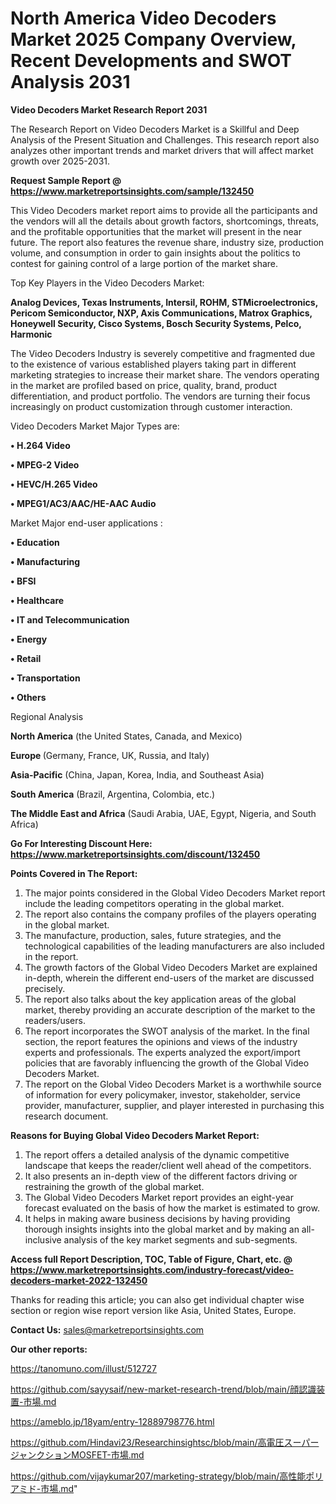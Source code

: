 # North America Video Decoders Market 2025 Company Overview, Recent Developments and SWOT Analysis 2031

<strong>Video Decoders Market Research Report 2031</strong>

The Research Report on Video Decoders Market is a Skillful and Deep Analysis of the Present Situation and Challenges. This research report also analyzes other important trends and market drivers that will affect market growth over 2025-2031.

<strong>Request Sample Report @ <a href=https://www.marketreportsinsights.com/sample/132450>https://www.marketreportsinsights.com/sample/132450</a></strong>

This Video Decoders market report aims to provide all the participants and the vendors will all the details about growth factors, shortcomings, threats, and the profitable opportunities that the market will present in the near future. The report also features the revenue share, industry size, production volume, and consumption in order to gain insights about the politics to contest for gaining control of a large portion of the market share.

Top Key Players in the Video Decoders Market:

<strong>Analog Devices, Texas Instruments, Intersil, ROHM, STMicroelectronics, Pericom Semiconductor, NXP, Axis Communications, Matrox Graphics, Honeywell Security, Cisco Systems, Bosch Security Systems, Pelco, Harmonic</strong>

The Video Decoders Industry is severely competitive and fragmented due to the existence of various established players taking part in different marketing strategies to increase their market share. The vendors operating in the market are profiled based on price, quality, brand, product differentiation, and product portfolio. The vendors are turning their focus increasingly on product customization through customer interaction.

Video Decoders Market Major Types are:

<strong>• H.264 Video

• MPEG-2 Video

• HEVC/H.265 Video

• MPEG1/AC3/AAC/HE-AAC Audio</strong>

Market Major end-user applications :

<strong>• Education

• Manufacturing

• BFSI

• Healthcare

• IT and Telecommunication

• Energy

• Retail

• Transportation

• Others</strong>

Regional Analysis

</u><strong><b>North America</b></strong> (the United States, Canada, and Mexico)

<strong><b>Europe </b></strong>(Germany, France, UK, Russia, and Italy)

<strong><b>Asia-Pacific</b></strong> (China, Japan, Korea, India, and Southeast Asia)

<strong><b>South America</b></strong> (Brazil, Argentina, Colombia, etc.)

<strong><b>The Middle East and Africa</b></strong> (Saudi Arabia, UAE, Egypt, Nigeria, and South Africa)

<strong>Go For Interesting Discount Here: <a href=https://www.marketreportsinsights.com/discount/132450>https://www.marketreportsinsights.com/discount/132450</a></strong>

<strong>Points Covered in The Report:</strong>
<ol>
  <li>The major points considered in the Global Video Decoders Market report include the leading competitors operating in the global market.</li>
  <li>The report also contains the company profiles of the players operating in the global market.</li>
  <li>The manufacture, production, sales, future strategies, and the technological capabilities of the leading manufacturers are also included in the report.</li>
  <li>The growth factors of the Global Video Decoders Market are explained in-depth, wherein the different end-users of the market are discussed precisely.</li>
  <li>The report also talks about the key application areas of the global market, thereby providing an accurate description of the market to the readers/users.</li>
  <li>The report incorporates the SWOT analysis of the market. In the final section, the report features the opinions and views of the industry experts and professionals. The experts analyzed the export/import policies that are favorably influencing the growth of the Global Video Decoders Market.</li>
  <li>The report on the Global Video Decoders Market is a worthwhile source of information for every policymaker, investor, stakeholder, service provider, manufacturer, supplier, and player interested in purchasing this research document.</li>
</ol>
<strong>Reasons for Buying Global Video Decoders Market Report:</strong>

<ol>
  <li>The report offers a detailed analysis of the dynamic competitive landscape that keeps the reader/client well ahead of the competitors.</li>
  <li>It also presents an in-depth view of the different factors driving or restraining the growth of the global market.</li>
  <li>The Global Video Decoders Market report provides an eight-year forecast evaluated on the basis of how the market is estimated to grow.</li>
  <li>It helps in making aware business decisions by having providing thorough insights insights into the global market and by making an all-inclusive analysis of the key market segments and sub-segments.</li>
</ol>
<strong>Access full Report Description, TOC, Table of Figure, Chart, etc. @ <a href=https://www.marketreportsinsights.com/industry-forecast/video-decoders-market-2022-132450>https://www.marketreportsinsights.com/industry-forecast/video-decoders-market-2022-132450</a></strong>


Thanks for reading this article; you can also get individual chapter wise section or region wise report version like Asia, United States, Europe.

<strong>Contact Us:</strong>
sales@marketreportsinsights.com

<strong>Our other reports:</strong>

<a href=https://tanomuno.com/illust/512727>https://tanomuno.com/illust/512727</a>

<a href=https://github.com/sayysaif/new-market-research-trend/blob/main/顔認識装置-市場.md>https://github.com/sayysaif/new-market-research-trend/blob/main/顔認識装置-市場.md</a>

<a href=https://ameblo.jp/18yam/entry-12889798776.html>https://ameblo.jp/18yam/entry-12889798776.html</a>

<a href=https://github.com/Hindavi23/Researchinsightsc/blob/main/高電圧スーパージャンクションMOSFET-市場.md>https://github.com/Hindavi23/Researchinsightsc/blob/main/高電圧スーパージャンクションMOSFET-市場.md</a>

<a href=https://github.com/vijaykumar207/marketing-strategy/blob/main/高性能ポリアミド-市場.md>https://github.com/vijaykumar207/marketing-strategy/blob/main/高性能ポリアミド-市場.md</a>"
